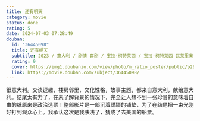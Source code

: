 ```yaml
---
title: 还有明天
category: movie
status: done
rating: 5
date: 2024-07-03 07:28:49
douban:
  id: "36445098"
  title: 还有明天
  subtitle: 2023 / 意大利 / 剧情 喜剧 / 宝拉·柯特莱西 / 宝拉·柯特莱西 瓦莱里奥·马斯坦德雷亚
  rating: 9
  cover: https://img1.doubanio.com/view/photo/m_ratio_poster/public/p2906163989.jpg
  link: https://movie.douban.com/subject/36445098/
---
```


很意大利。交谈逗趣，楼房邻里，文化性格，故事主题，都来自意大利，献给意大利。结尾太有力了，在未了解背景的情况下，完全让人想不到一张珍贵的意味着自由的纸原来是政治选票！整部影片是一部沉着聪颖的铺垫，为了在结尾把一束光刚好打到观众心上。我承认这次是我肤浅了，猜成了去美国的船票。